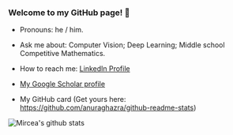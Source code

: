 ### Welcome to my GitHub page! 👋

<!--
**mcimpoi/mcimpoi** is a ✨ _special_ ✨ repository because its `README.md` (this file) appears on your GitHub profile.
-->
- Pronouns: he / him.
- Ask me about: Computer Vision; Deep Learning; Middle school Competitive Mathematics.

- How to reach me: [LinkedIn Profile](https://www.linkedin.com/in/mirceacimpoi/)
- [My Google Scholar profile](https://scholar.google.co.uk/citations?user=3SaQHMQAAAAJ&hl=en) 
- My GitHub card (Get yours here: https://github.com/anuraghazra/github-readme-stats)

![Mircea's github stats](https://github-readme-stats.vercel.app/api?username=mcimpoi&hide=contribs,prs&show_icons=true)



